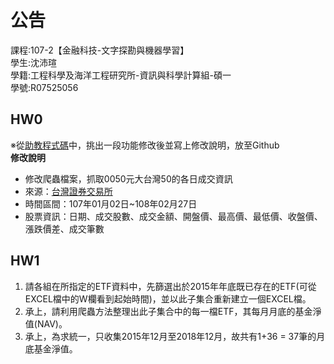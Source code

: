 # 公告
課程:107-2【金融科技-文字探勘與機器學習】  
學生:沈沛瑄  
學籍:工程科學及海洋工程研究所-資訊與科學計算組-碩一  
學號:R07525056  
## HW0  
※從[助教程式碼](https://github.com/MiccWan/Political-News-Analysis)中，挑出一段功能修改後並寫上修改說明，放至Github  
**修改說明**  
* 修改爬蟲檔案，抓取0050元大台灣50的各日成交資訊  
* 來源：[台灣證券交易所](http://www.twse.com.tw/exchangeReport/STOCK_DAY?response=html&date=20180101&stockNo=0050)  
* 時間區間：107年01月02日~108年02月27日  
* 股票資訊：日期、成交股數、成交金額、開盤價、最高價、最低價、收盤價、漲跌價差、成交筆數  
## HW1  
1. 請各組在所指定的ETF資料中，先篩選出於2015年年底既已存在的ETF(可從EXCEL檔中的W欄看到起始時間)，並以此子集合重新建立一個EXCEL檔。  
2. 承上，請利用爬蟲方法整理出此子集合中的每一檔ETF，其每月月底的基金淨值(NAV)。  
3. 承上，為求統一，只收集2015年12月至2018年12月，故共有1+36 = 37筆的月底基金淨值。  